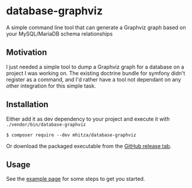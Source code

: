 # database-graphviz
A simple command line tool that can generate a Graphviz graph based on your MySQL/MariaDB schema relationships

## Motivation

I just needed a simple tool to dump a Graphviz graph for a database on a project I was working on. The existing doctrine
bundle for symfony didn't register as a command, and I'd rather have a tool not dependant on any other integration for this
simple task.

## Installation

Either add it as dev dependency to your project and execute it with `./vendor/bin/database-graphviz`
```
$ composer require --dev mhitza/database-graphviz
```

Or download the packaged executable from the [GitHub release tab](https://github.com/mhitza/database-graphviz/releases).

## Usage

See the [example page](doc/example.md) for some steps to get you started.
